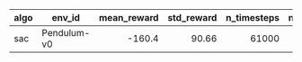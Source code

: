 |algo|  env_id   |mean_reward|std_reward|n_timesteps|n_episodes|
|----|-----------|----------:|---------:|----------:|---------:|
|sac |Pendulum-v0|     -160.4|     90.66|      61000|       305|
